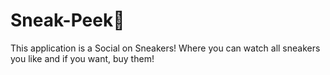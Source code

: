 # Sneak-Peek:athletic_shoe:
This application is a Social on Sneakers! Where you can watch all sneakers you like and if you want, buy them!

